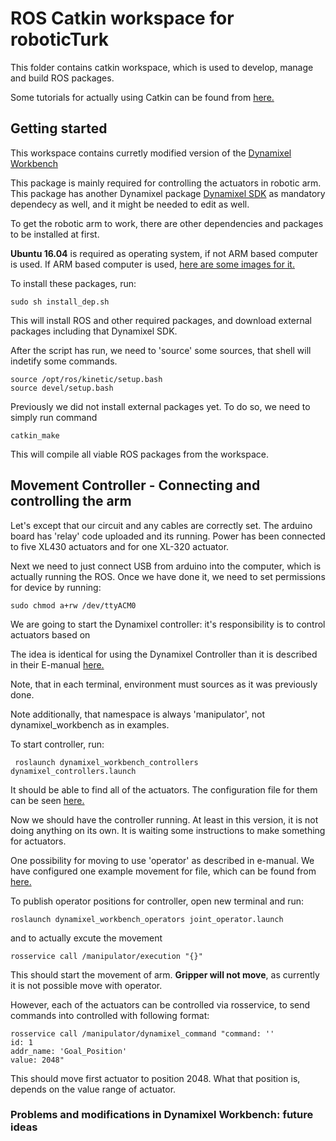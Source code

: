 # ROS Catkin workspace for roboticTurk

This folder contains catkin workspace, which is used to develop, manage and build ROS packages.

Some tutorials for actually using Catkin can be found from [here.](http://wiki.ros.org/catkin/Tutorials)

## Getting started

This workspace contains curretly modified version of the [Dynamixel Workbench](http://emanual.robotis.com/docs/en/software/dynamixel/dynamixel_workbench/)

This package is mainly required for controlling the actuators in robotic arm. This package has another Dynamixel package [Dynamixel SDK](http://emanual.robotis.com/docs/en/software/dynamixel/dynamixel_sdk/overview/) as mandatory dependecy as well, and it might be needed to edit as well.

To get the robotic arm to work, there are other dependencies and packages to be installed at first.

**Ubuntu 16.04** is required as operating system, if not ARM based computer is used.
If ARM based computer is used, [here are some images for it.]((https://downloads.ubiquityrobotics.com/pi.html))

To install these packages, run:
```shell
sudo sh install_dep.sh
```

This will install ROS and other required packages, and download external packages including that Dynamixel SDK.

After the script has run, we need to 'source' some sources, that shell will indetify some commands.

```shell
source /opt/ros/kinetic/setup.bash
source devel/setup.bash
````
Previously we did not install external packages yet. To do so, we need to simply run command 
```shell
catkin_make
```
This will compile all viable ROS packages from the workspace.

## Movement Controller - Connecting and controlling the arm

Let's except that our circuit and any cables are correctly set.
The arduino board has 'relay' code uploaded and its running.
Power has been connected to five XL430 actuators and for one XL-320 actuator.

Next we need to just connect USB from arduino into the computer, which is actually running the ROS. Once we have done it, we need to set permissions for device by running:

```shell
sudo chmod a+rw /dev/ttyACM0
```

We are going to start the Dynamixel controller: it's responsibility is to control actuators based on 

The idea is identical for using the Dynamixel Controller than it is described in their E-manual [here.](emanual.robotis.com/docs/en/software/dynamixel/dynamixel_workbench/#controllers)

Note, that in each terminal, environment must sources as it was previously done.

Note additionally, that namespace is always 'manipulator', not dynamixel_workbench as in examples.

To start controller, run:
```shell
 roslaunch dynamixel_workbench_controllers dynamixel_controllers.launch
 ```

 It should be able to find all of the actuators. The configuration file for them can be seen [here.](src/dynamixel-workbench/dynamixel_workbench_controllers/config/koura.yaml)

 Now we should have the controller running. At least in this version, it is not doing anything on its own. It is waiting some instructions to make something for actuators.

 One possibility for moving to use 'operator' as described in e-manual.
 We have configured one example movement for file, which can be found from [here.](src/dynamixel-workbench/dynamixel_workbench_operators/config/demo.yaml)

 To publish operator positions for controller, open new terminal and run:
 ```shell
 roslaunch dynamixel_workbench_operators joint_operator.launch
 ```
 and to actually excute the movement
 ```shell
 rosservice call /manipulator/execution "{}"
 ```

This should start the movement of arm. **Gripper will not move**, as currently it is not possible move with operator.

However, each of the actuators can be controlled via rosservice, to send commands into controlled with following format:
```shell
rosservice call /manipulator/dynamixel_command "command: ''
id: 1
addr_name: 'Goal_Position'
value: 2048"
```
This should move first actuator to position 2048. What that position is, depends on the value range of actuator.

### Problems and modifications in Dynamixel Workbench: future ideas
